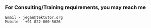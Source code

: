 ### For Consulting/Training requirements, you may reach me 
```
Email - jegan@tektutor.org
Mobile - +91 822-000-5626
```
